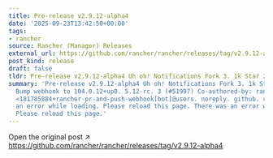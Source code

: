 ```yaml
---
title: Pre-release v2.9.12-alpha4
date: '2025-09-23T13:42:50+00:00'
tags:
- rancher
source: Rancher (Manager) Releases
external_url: https://github.com/rancher/rancher/releases/tag/v2.9.12-alpha4
post_kind: release
draft: false
tldr: Pre-release v2.9.12-alpha4 Uh oh! Notifications Fork 3. 1k Star 24.
summary: 'Pre-release v2.9.12-alpha4 Uh oh! Notifications Fork 3. 1k Star 24. 7k 21243d1
  Bump webhook to 104.0.12+up0. 5.12-rc. 3 (#51997) Co-authored-by: rancher-pr-and-push-webhook[bot]
  <181785884+rancher-pr-and-push-webhook[bot]@users. noreply. github. com> There was
  an error while loading. Please reload this page. There was an error while loading.
  Please reload this page.'
---
```

Open the original post ↗ https://github.com/rancher/rancher/releases/tag/v2.9.12-alpha4
